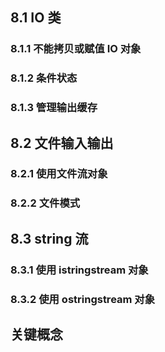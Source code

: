## 8.1 IO 类
### 8.1.1 不能拷贝或赋值 IO 对象
### 8.1.2 条件状态
### 8.1.3 管理输出缓存
## 8.2 文件输入输出
### 8.2.1 使用文件流对象
### 8.2.2 文件模式
## 8.3 string 流
### 8.3.1 使用 istringstream 对象
### 8.3.2 使用 ostringstream 对象
## 关键概念